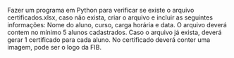Fazer um programa em Python para verificar se existe o arquivo certificados.xlsx, caso não exista, criar o arquivo e incluir as seguintes informações:
Nome do aluno, curso, carga horária e data.
O arquivo deverá contem no mínimo 5 alunos cadastrados.
Caso o arquivo já exista, deverá gerar 1 certificado para cada aluno.
No certificado deverá conter uma imagem, pode ser o logo da FIB.
